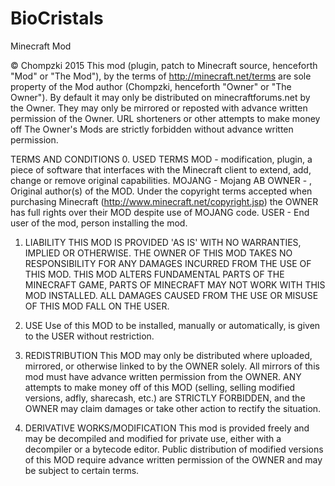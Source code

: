 # BioCristals
Minecraft Mod

© Chompzki 2015 This mod (plugin, patch to Minecraft source, henceforth "Mod" or "The Mod"), 
by the terms of http://minecraft.net/terms are sole property of the Mod author 
(Chompzki, henceforth "Owner" or "The Owner"). By default it may only be distributed on 
minecraftforums.net by the Owner. They may only be mirrored or reposted with advance 
written permission of the Owner. URL shorteners or other attempts to make money off 
The Owner's Mods are strictly forbidden without advance written permission. 

TERMS AND CONDITIONS 0. USED TERMS MOD - modification, plugin, a piece of software that interfaces 
with the Minecraft client to extend, add, change or remove original capabilities. MOJANG - Mojang AB OWNER - , 
Original author(s) of the MOD. Under the copyright terms accepted when purchasing 
Minecraft (http://www.minecraft.net/copyright.jsp) the OWNER has full rights over their MOD despite use of 
MOJANG code. USER - End user of the mod, person installing the mod.

1. LIABILITY THIS MOD IS PROVIDED 'AS IS' WITH NO WARRANTIES, IMPLIED OR OTHERWISE. 
THE OWNER OF THIS MOD TAKES NO RESPONSIBILITY FOR ANY DAMAGES INCURRED FROM THE USE 
OF THIS MOD. THIS MOD ALTERS FUNDAMENTAL PARTS OF THE MINECRAFT GAME, PARTS OF MINECRAFT 
MAY NOT WORK WITH THIS MOD INSTALLED. ALL DAMAGES CAUSED FROM THE USE OR MISUSE 
OF THIS MOD FALL ON THE USER.

2. USE Use of this MOD to be installed, manually or automatically, is given to the USER without restriction.

3. REDISTRIBUTION This MOD may only be distributed where uploaded, mirrored, 
or otherwise linked to by the OWNER solely. All mirrors of this mod must have 
advance written permission from the OWNER. ANY attempts to make money off of 
this MOD (selling, selling modified versions, adfly, sharecash, etc.) are 
STRICTLY FORBIDDEN, and the OWNER may claim damages or take other action to 
rectify the situation.

4. DERIVATIVE WORKS/MODIFICATION This mod is provided freely and may be decompiled 
and modified for private use, either with a decompiler or a bytecode editor. 
Public distribution of modified versions of this MOD require advance written 
permission of the OWNER and may be subject to certain terms.
